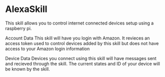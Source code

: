 # AlexaSkill

This skill allows you to control internet connected devices setup using a raspberry pi.

Account Data
This skill will have you login with Amazon. It revieces an access token used to control devices added by this skill but does not have access to your Amazon login information

Device Data
Devices you connect using this skill will have messages sent and recieved through the skill. The current states and ID of your device will be known by the skill.
